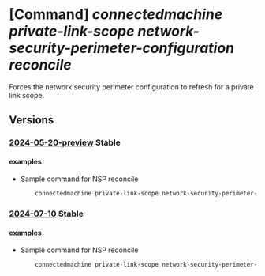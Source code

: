# [Command] _connectedmachine private-link-scope network-security-perimeter-configuration reconcile_

Forces the network security perimeter configuration to refresh for a private link scope.

## Versions

### [2024-05-20-preview](/Resources/mgmt-plane/L3N1YnNjcmlwdGlvbnMve30vcmVzb3VyY2Vncm91cHMve30vcHJvdmlkZXJzL21pY3Jvc29mdC5oeWJyaWRjb21wdXRlL3ByaXZhdGVsaW5rc2NvcGVzL3t9L25ldHdvcmtzZWN1cml0eXBlcmltZXRlcmNvbmZpZ3VyYXRpb25zL3t9L3JlY29uY2lsZQ==/2024-05-20-preview.xml) **Stable**

<!-- mgmt-plane /subscriptions/{}/resourcegroups/{}/providers/microsoft.hybridcompute/privatelinkscopes/{}/networksecurityperimeterconfigurations/{}/reconcile 2024-05-20-preview -->

#### examples

- Sample command for NSP reconcile
    ```bash
        connectedmachine private-link-scope network-security-perimeter-configuration reconcile --resource-group myResourceGroup --scope-name myPrivateLinkScope --perimeter-name aaaaaaaa-bbbb-cccc-dddd-eeeeeeeeeeee.myAssociation
    ```

### [2024-07-10](/Resources/mgmt-plane/L3N1YnNjcmlwdGlvbnMve30vcmVzb3VyY2Vncm91cHMve30vcHJvdmlkZXJzL21pY3Jvc29mdC5oeWJyaWRjb21wdXRlL3ByaXZhdGVsaW5rc2NvcGVzL3t9L25ldHdvcmtzZWN1cml0eXBlcmltZXRlcmNvbmZpZ3VyYXRpb25zL3t9L3JlY29uY2lsZQ==/2024-07-10.xml) **Stable**

<!-- mgmt-plane /subscriptions/{}/resourcegroups/{}/providers/microsoft.hybridcompute/privatelinkscopes/{}/networksecurityperimeterconfigurations/{}/reconcile 2024-07-10 -->

#### examples

- Sample command for NSP reconcile
    ```bash
        connectedmachine private-link-scope network-security-perimeter-configuration reconcile --resource-group myResourceGroup --scope-name myPrivateLinkScope --perimeter-name aaaaaaaa-bbbb-cccc-dddd-eeeeeeeeeeee.myAssociation
    ```
